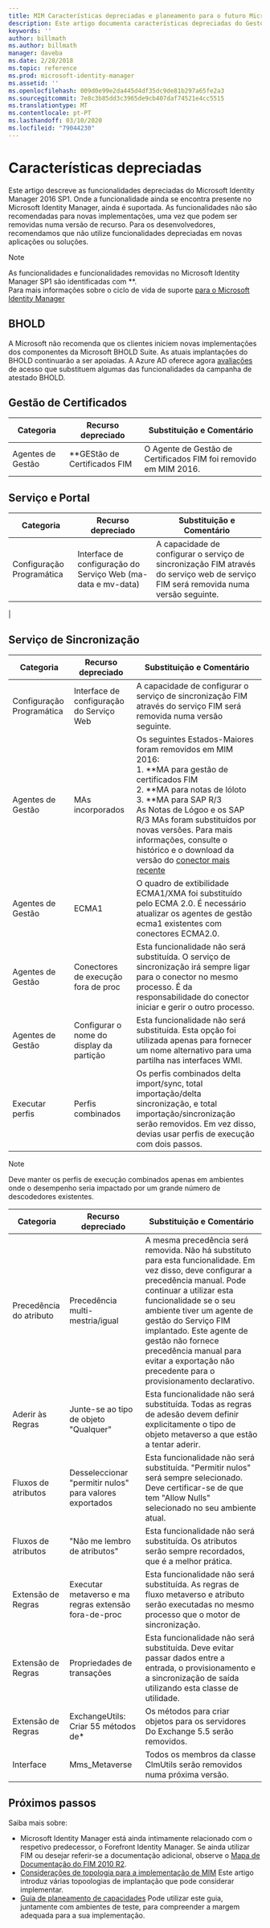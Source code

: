 ```yaml
---
title: MIM Características depreciadas e planeamento para o futuro Microsoft Docs
description: Este artigo documenta características depreciadas do Gestor de Identidade MIM 2016 SP1.
keywords: ''
author: billmath
ms.author: billmath
manager: daveba
ms.date: 2/28/2018
ms.topic: reference
ms.prod: microsoft-identity-manager
ms.assetid: ''
ms.openlocfilehash: 009d0e99e2da445d4df35dc9de81b297a65fe2a3
ms.sourcegitcommit: 7e8c3b85dd3c3965de9cb407daf74521e4cc5515
ms.translationtype: MT
ms.contentlocale: pt-PT
ms.lasthandoff: 03/10/2020
ms.locfileid: "79044230"
---
```

# <a name="deprecated-features"></a>Características depreciadas

Este artigo descreve as funcionalidades depreciadas do Microsoft Identity Manager 2016 SP1. Onde a funcionalidade ainda se encontra presente no Microsoft Identity Manager, ainda é suportada. As funcionalidades não são recomendadas para novas implementações, uma vez que podem ser removidas numa versão de recurso.  Para os desenvolvedores, recomendamos que não utilize funcionalidades depreciadas em novas aplicações ou soluções.

> [!NOTE]
> As funcionalidades e funcionalidades removidas no Microsoft Identity Manager SP1 são identificadas com **. <br>
> Para mais informações sobre o ciclo de vida de suporte [para o Microsoft Identity Manager](https://support.microsoft.com/en-us/lifecycle/search?alpha=Microsoft%20Forefront%20Identity%20Manager%202010%20R2%20Service%20Pack%201,Microsoft%20Identity%20Manager%202016,Microsoft%20Forefront%20Identity%20Manager%202010)


## <a name="bhold"></a>BHOLD 

A Microsoft não recomenda que os clientes iniciem novas implementações dos componentes da Microsoft BHOLD Suite. As atuais implantações do BHOLD continuarão a ser apoiadas. A Azure AD oferece agora [avaliações](https://docs.microsoft.com/azure/active-directory/active-directory-azure-ad-controls-access-reviews-overview) de acesso que substituem algumas das funcionalidades da campanha de atestado BHOLD.

## <a name="certificate-management"></a>Gestão de Certificados 

| **Categoria**                | **Recurso depreciado**              | **Substituição e Comentário**           |
|-----------------------------|-------------------------------------|----------------------------------------------|
| Agentes de Gestão | **GEStão de Certificados FIM | O Agente de Gestão de Certificados FIM foi removido em MIM 2016.                                                             |

## <a name="service-and-portal"></a>Serviço e Portal

| **Categoria**                | **Recurso depreciado**              | **Substituição e Comentário**           |
|-----------------------------|-------------------------------------|----------------------------------------------|
| Configuração Programática | Interface de configuração do Serviço Web (ma-data e mv-data) | A capacidade de configurar o serviço de sincronização FIM através do serviço web de serviço FIM será removida numa versão seguinte.
|

## <a name="synchronization-service"></a>Serviço de Sincronização 

| **Categoria**                | **Recurso depreciado**              | **Substituição e Comentário**           |
|-----------------------------|-------------------------------------|----------------------------------------------|
| Configuração Programática | Interface de configuração do Serviço Web | A capacidade de configurar o serviço de sincronização FIM através do serviço FIM será removida numa versão seguinte.                                                          |
| Agentes de Gestão           | MAs incorporados                        | Os seguintes Estados-Maiores foram removidos em MIM 2016: </br> 1. **MA para gestão de certificados FIM </br>2. **MA para notas de lóloto</br> 3. **MA para SAP R/3 </br> As Notas de Lógoo e os SAP R/3 MAs foram substituídos por novas versões. Para mais informações, consulte o histórico e o download da versão do [conector mais recente](https://docs.microsoft.com/azure/active-directory/connect/active-directory-aadconnectsync-connector-version-history)                                                                                                                                                                                                                                              |
| Agentes de Gestão           | ECMA1                               | O quadro de extibilidade ECMA1/XMA foi substituído pelo ECMA 2.0. É necessário atualizar os agentes de gestão ecma1 existentes com conectores ECMA2.0.                                                                                                                                          |
| Agentes de Gestão           | Conectores de execução fora de proc      | Esta funcionalidade não será substituída. O serviço de sincronização irá sempre ligar para o conector no mesmo processo. É da responsabilidade do conector iniciar e gerir o outro processo. |
| Agentes de Gestão           | Configurar o nome do display da partição    | Esta funcionalidade não será substituída. Esta opção foi utilizada apenas para fornecer um nome alternativo para uma partilha nas interfaces WMI.                                                                                                                                                                       |
| Executar perfis                | Perfis combinados                   | Os perfis combinados delta import/sync, total importação/delta sincronização, e total importação/sincronização serão removidos. Em vez disso, devias usar perfis de execução com dois passos. 

> [!NOTE]
> Deve manter os perfis de execução combinados apenas em ambientes onde o desempenho seria impactado por um grande número de descodedores existentes.


| **Categoria**                | **Recurso depreciado**              | **Substituição e Comentário**           |
|--------|-------|---|    
| Precedência do atributo | Precedência multi-mestria/igual                       | A mesma precedência será removida. Não há substituto para esta funcionalidade. Em vez disso, deve configurar a precedência manual. Pode continuar a utilizar esta funcionalidade se o seu ambiente tiver um agente de gestão do Serviço FIM implantado. Este agente de gestão não fornece precedência manual para evitar a exportação não precedente para o provisionamento declarativo. |
| Aderir às Regras           | Junte-se ao tipo de objeto "Qualquer"                             | Esta funcionalidade não será substituída. Todas as regras de adesão devem definir explicitamente o tipo de objeto metaverso a que estão a tentar aderir.       |
| Fluxos de atributos      | Desseleccionar "permitir nulos" para valores exportados            | Esta funcionalidade não será substituída. "Permitir nulos" será sempre selecionado. Deve certificar-se de que tem "Allow Nulls" selecionado no seu ambiente atual.  |
| Fluxos de atributos      | "Não me lembro de atributos"                            | Esta funcionalidade não será substituída. Os atributos serão sempre recordados, que é a melhor prática.  |
| Extensão de Regras      | Executar metaverso e ma regras extensão fora-de-proc | Esta funcionalidade não será substituída. As regras de fluxo metaverso e atributo serão executadas no mesmo processo que o motor de sincronização.       |
| Extensão de Regras      | Propriedades de transações                                | Esta funcionalidade não será substituída. Deve evitar passar dados entre a entrada, o provisionamento e a sincronização de saída utilizando esta classe de utilidade.  |
| Extensão de Regras      | ExchangeUtils: Criar 55 métodos de\*                     | Os métodos para criar objetos para os servidores Do Exchange 5.5 serão removidos.        |
| Interface            | Mms_Metaverse                                        | Todos os membros da classe ClmUtils serão removidos numa próxima versão.   |

## <a name="next-steps"></a>Próximos passos
Saiba mais sobre:

- Microsoft Identity Manager está ainda intimamente relacionado com o respetivo predecessor, o Forefront Identity Manager. Se ainda utilizar FIM ou desejar referir-se a documentação adicional, observe o [Mapa de Documentação do FIM 2010 R2](https://technet.microsoft.com/library/jj133885.aspx).
- [Considerações de topologia para a implementação de MIM](topology-considerations.md) Este artigo introduz várias topoologias de implantação que pode considerar implementar.
- [Guia de planeamento de capacidades](capacity-planning-guide.md) Pode utilizar este guia, juntamente com ambientes de teste, para compreender a margem adequada para a sua implementação.
